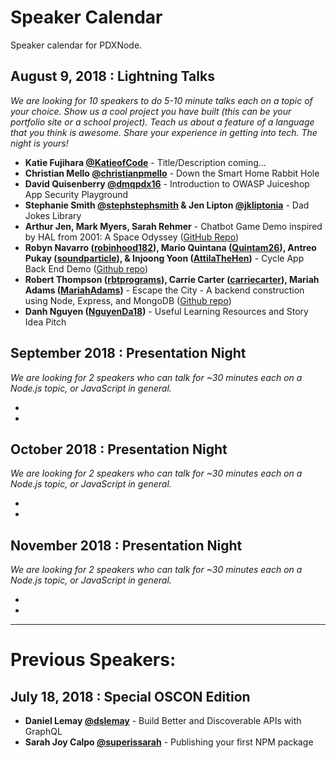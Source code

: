 # Speaker Calendar

Speaker calendar for PDXNode.

## August 9, 2018 : Lightning Talks

*We are looking for 10 speakers to do 5-10 minute talks each on a topic of your choice. Show us a cool project you have built (this can be your portfolio site or a school project). Teach us about a feature of a language that you think is awesome. Share your experience in getting into tech. The night is yours!*

- **Katie Fujihara [@KatieofCode](https://twitter.com/KatieofCode)** - Title/Description coming...
- **Christian Mello [@christianpmello](https://twitter.com/christianpmello)** - Down the Smart Home Rabbit Hole
- **David Quisenberry [@dmqpdx16](https://twitter.com/dmqpdx16)** - Introduction to OWASP Juiceshop App Security Playground
- **Stephanie Smith [@stephstephsmith](https://twitter.com/stephstephsmith) & Jen Lipton [@jkliptonia](https://twitter.com/jkliptonia)**  - Dad Jokes Library
- **Arthur Jen, Mark Myers, Sarah Rehmer** - Chatbot Game Demo inspired by HAL from 2001: A Space Odyssey ([GitHub Repo](https://github.com/team-dart/HALchemy))
- **Robyn Navarro ([robinhood182](https://github.com/robinhood182)), Mario Quintana ([Quintam26](https://github.com/Quintam26)), Antreo Pukay ([soundparticle](https://github.com/soundparticle)), & Injoong Yoon ([AttilaTheHen](https://github.com/AttilaTheHen))** - Cycle App Back End Demo ([Github repo](https://github.com/team-lipstick/cycle))
- **Robert Thompson ([rbtprograms](https://github.com/rbtprograms)), Carrie Carter ([carriecarter](https://github.com/carriecarter)), Mariah Adams ([MariahAdams](https://github.com/MariahAdams))** - Escape the City - A backend construction using Node, Express, and MongoDB ([Github repo](https://github.com/team-statue-of-liberty/escape-the-city))
- **Danh Nguyen ([NguyenDa18](https://github.com/NguyenDa18))** - Useful Learning Resources and Story Idea Pitch


## September 2018 : Presentation Night

*We are looking for 2 speakers who can talk for ~30 minutes each on a Node.js topic, or JavaScript in general.*

-
-

## October 2018 : Presentation Night

*We are looking for 2 speakers who can talk for ~30 minutes each on a Node.js topic, or JavaScript in general.*

-
-

## November 2018 : Presentation Night

*We are looking for 2 speakers who can talk for ~30 minutes each on a Node.js topic, or JavaScript in general.*

-
-

----

# Previous Speakers:

## July 18, 2018 : Special OSCON Edition

- **Daniel Lemay [@dslemay](https://twitter.com/dslemay)** - Build Better and Discoverable APIs with GraphQL
- **Sarah Joy Calpo [@superissarah](https://twitter.com/superissarah)** - Publishing your first NPM package
